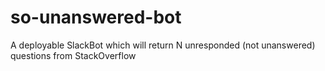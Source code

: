 # so-unanswered-bot
A deployable SlackBot which will return N unresponded (not unanswered) questions from StackOverflow
